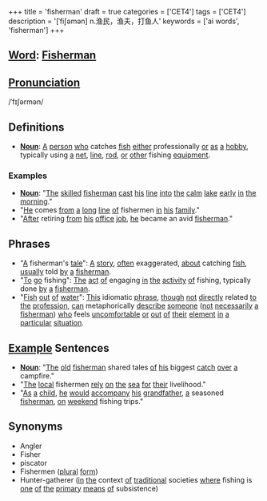 +++
title = 'fisherman'
draft = true
categories = ['CET4']
tags = ['CET4']
description = '[ˈfi∫əmən] n.渔民，渔夫，打鱼人'
keywords = ['ai words', 'fisherman']
+++

## [Word](/en/post/word/): [Fisherman](/en/post/fisherman/)

## [Pronunciation](/en/post/pronunciation/)
/ˈfɪʃərmən/

## Definitions
- **[Noun](/en/post/noun/)**: [A](/en/post/a/) [person](/en/post/person/) [who](/en/post/who/) catches [fish](/en/post/fish/) [either](/en/post/either/) professionally [or](/en/post/or/) [as](/en/post/as/) [a](/en/post/a/) [hobby](/en/post/hobby/), typically using [a](/en/post/a/) [net](/en/post/net/), [line](/en/post/line/), [rod](/en/post/rod/), [or](/en/post/or/) [other](/en/post/other/) fishing [equipment](/en/post/equipment/). 

### Examples
- **[Noun](/en/post/noun/)**: "[The](/en/post/the/) [skilled](/en/post/skilled/) [fisherman](/en/post/fisherman/) [cast](/en/post/cast/) [his](/en/post/his/) [line](/en/post/line/) [into](/en/post/into/) [the](/en/post/the/) [calm](/en/post/calm/) [lake](/en/post/lake/) [early](/en/post/early/) [in](/en/post/in/) [the](/en/post/the/) [morning](/en/post/morning/)."
- "[He](/en/post/he/) comes [from](/en/post/from/) [a](/en/post/a/) [long](/en/post/long/) [line](/en/post/line/) [of](/en/post/of/) fishermen [in](/en/post/in/) [his](/en/post/his/) [family](/en/post/family/)."
- "[After](/en/post/after/) retiring [from](/en/post/from/) [his](/en/post/his/) [office](/en/post/office/) [job](/en/post/job/), [he](/en/post/he/) became an avid [fisherman](/en/post/fisherman/)."

## Phrases
- "[A](/en/post/a/) fisherman's [tale](/en/post/tale/)": [A](/en/post/a/) [story](/en/post/story/), [often](/en/post/often/) exaggerated, [about](/en/post/about/) catching [fish](/en/post/fish/), [usually](/en/post/usually/) told [by](/en/post/by/) [a](/en/post/a/) [fisherman](/en/post/fisherman/).
- "[To](/en/post/to/) [go](/en/post/go/) fishing": [The](/en/post/the/) [act](/en/post/act/) [of](/en/post/of/) engaging [in](/en/post/in/) [the](/en/post/the/) [activity](/en/post/activity/) [of](/en/post/of/) fishing, typically done [by](/en/post/by/) [a](/en/post/a/) [fisherman](/en/post/fisherman/).
- "[Fish](/en/post/fish/) [out](/en/post/out/) [of](/en/post/of/) [water](/en/post/water/)": [This](/en/post/this/) idiomatic [phrase](/en/post/phrase/), [though](/en/post/though/) [not](/en/post/not/) [directly](/en/post/directly/) related [to](/en/post/to/) [the](/en/post/the/) [profession](/en/post/profession/), [can](/en/post/can/) metaphorically [describe](/en/post/describe/) [someone](/en/post/someone/) ([not](/en/post/not/) [necessarily](/en/post/necessarily/) [a](/en/post/a/) [fisherman](/en/post/fisherman/)) [who](/en/post/who/) feels [uncomfortable](/en/post/uncomfortable/) [or](/en/post/or/) [out](/en/post/out/) [of](/en/post/of/) [their](/en/post/their/) [element](/en/post/element/) [in](/en/post/in/) [a](/en/post/a/) [particular](/en/post/particular/) [situation](/en/post/situation/).

## [Example](/en/post/example/) Sentences
- **[Noun](/en/post/noun/)**: "[The](/en/post/the/) [old](/en/post/old/) [fisherman](/en/post/fisherman/) shared tales [of](/en/post/of/) [his](/en/post/his/) biggest [catch](/en/post/catch/) [over](/en/post/over/) [a](/en/post/a/) campfire."
- "[The](/en/post/the/) [local](/en/post/local/) fishermen [rely](/en/post/rely/) [on](/en/post/on/) [the](/en/post/the/) [sea](/en/post/sea/) [for](/en/post/for/) [their](/en/post/their/) livelihood."
- "[As](/en/post/as/) [a](/en/post/a/) [child](/en/post/child/), [he](/en/post/he/) [would](/en/post/would/) [accompany](/en/post/accompany/) [his](/en/post/his/) [grandfather](/en/post/grandfather/), [a](/en/post/a/) seasoned [fisherman](/en/post/fisherman/), [on](/en/post/on/) [weekend](/en/post/weekend/) fishing trips."

## Synonyms
- Angler
- Fisher
- piscator
- Fishermen ([plural](/en/post/plural/) [form](/en/post/form/))
- Hunter-gatherer ([in](/en/post/in/) [the](/en/post/the/) context [of](/en/post/of/) [traditional](/en/post/traditional/) societies [where](/en/post/where/) fishing is [one](/en/post/one/) [of](/en/post/of/) [the](/en/post/the/) [primary](/en/post/primary/) [means](/en/post/means/) [of](/en/post/of/) subsistence)

